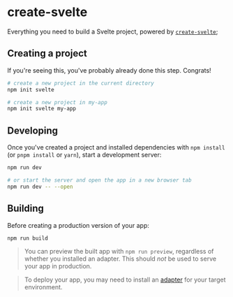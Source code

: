 # create-svelte

Everything you need to build a Svelte project, powered by [`create-svelte`](https://github.com/sveltejs/kit/tree/master/packages/create-svelte);

## Creating a project

If you're seeing this, you've probably already done this step. Congrats!

```bash
# create a new project in the current directory
npm init svelte

# create a new project in my-app
npm init svelte my-app
```

## Developing

Once you've created a project and installed dependencies with `npm install` (or `pnpm install` or `yarn`), start a development server:

```bash
npm run dev

# or start the server and open the app in a new browser tab
npm run dev -- --open
```

## Building

Before creating a production version of your app:

```bash
npm run build
```

> You can preview the built app with `npm run preview`, regardless of whether you installed an adapter. This should _not_ be used to serve your app in production.

> To deploy your app, you may need to install an [adapter](https://kit.svelte.dev/docs#adapters) for your target environment.
